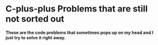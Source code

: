 # C-plus-plus Problems that are still not sorted out

#### These are the code problems that sometimes pops up on my head and I just try to solve it right away.
